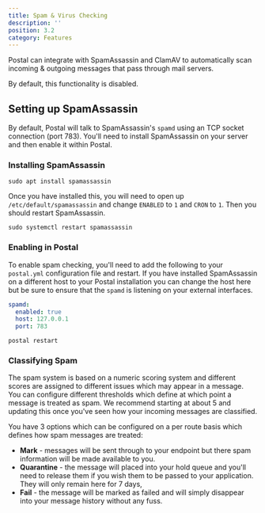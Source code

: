 ```yaml
---
title: Spam & Virus Checking
description: ''
position: 3.2
category: Features
---
```

Postal can integrate with SpamAssassin and ClamAV to automatically scan incoming & outgoing messages that pass through mail servers.

<alert type="warning">
By default, this functionality is disabled.
</alert>


## Setting up SpamAssassin

By default, Postal will talk to SpamAssassin's `spamd` using an TCP socket connection (port 783). You'll need to install SpamAssassin on your server and then enable it within Postal.

### Installing SpamAssassin

```
sudo apt install spamassassin
```

Once you have installed this, you will need to open up `/etc/default/spamassassin` and change `ENABLED` to `1` and  `CRON` to `1`. Then you should restart SpamAssassin.

```
sudo systemctl restart spamassassin
```

### Enabling in Postal

To enable spam checking, you'll need to add the following to your `postal.yml` configuration file and restart. If you have installed SpamAssassin on a different host to your Postal installation you can change the host here but be sure to ensure that the `spamd` is listening on your external interfaces.

```yaml
spamd:
  enabled: true
  host: 127.0.0.1
  port: 783
```

```
postal restart
```

### Classifying Spam

The spam system is based on a numeric scoring system and different scores are assigned to different issues which may appear in a message. You can configure different thresholds which define at which point a message is treated as spam. We recommend starting at about 5 and updating this once you've seen how your incoming messages are classified.

You have 3 options which can be configured on a per route basis which defines how spam messages are treated:

* **Mark** - messages will be sent through to your endpoint but there spam information will be made available to you.
* **Quarantine** - the message will placed into your hold queue and you'll need to release them if you wish them to be passed to your application. They will only remain here for 7 days,
* **Fail** - the message will be marked as failed and will simply disappear into your message history without any fuss.
